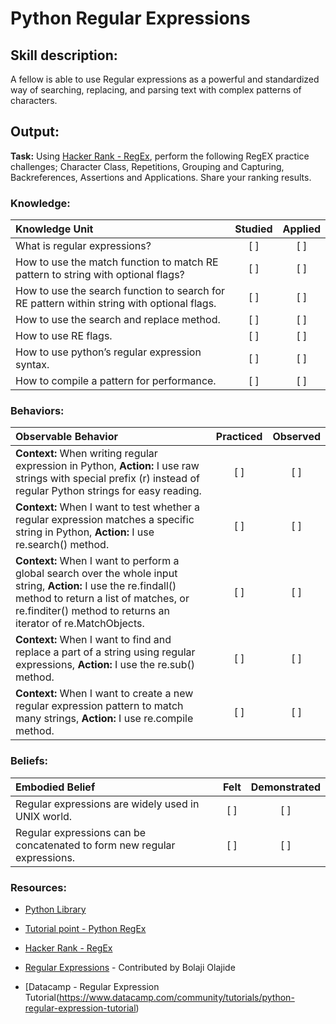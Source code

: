 # Python Regular Expressions

## Skill description:

A fellow is able to use Regular expressions as a powerful and standardized way of searching, replacing, and parsing text with complex patterns of characters. 

## Output: 

**Task:** Using [Hacker Rank - RegEx](https://www.hackerrank.com/domains/regex/re-introduction), perform the following RegEX practice challenges; Character Class, Repetitions, Grouping and Capturing, Backreferences, Assertions and Applications. Share your ranking results.

### Knowledge:

| Knowledge Unit   |      Studied      | Applied |
|:-------------|:------------------:|:--------:|
| What is regular expressions?  | [ ] | [ ] |
| How to use the match function to match RE pattern to string with optional flags? | [ ] | [ ] |
| How to use the search function to search for RE pattern within string with optional flags. | [ ] | [ ] |
| How to use the search and replace method.  | [ ] | [ ] |
| How to use RE flags. | [ ] | [ ] |
| How to use python’s regular expression syntax. | [ ] | [ ] |
| How to compile a pattern for performance. | [ ] | [ ] |

### Behaviors:

| Observable Behavior   |      Practiced      | Observed |
|:-------------|:------------------:|:--------:|
| **Context:** When writing regular expression in Python, **Action:** I use raw strings with special prefix (r) instead of regular Python strings for easy reading. | [ ] | [ ] |
| **Context:** When I want to test whether a regular expression matches a specific string in Python, **Action:** I use re.search() method. | [ ] | [ ] |
| **Context:** When I want to perform a global search over the whole input string, **Action:** I use the re.findall() method to return a list of matches, or re.finditer() method to returns an iterator of re.MatchObjects. | [ ] | [ ] |
| **Context:** When I want to find and replace a part of a string using regular expressions, **Action:** I use the  re.sub() method. | [ ] | [ ] |
| **Context:** When I want to create a new regular expression pattern to match many strings, **Action:** I use re.compile method. | [ ] | [ ] |

### Beliefs:
| Embodied Belief   |      Felt      | Demonstrated |
|:-------------|:------------------:|:--------:|
| Regular expressions are widely used in UNIX world. | [ ] | [ ] |
| Regular expressions can be concatenated to form new regular expressions. | [ ] | [ ] |

### Resources:

- [Python Library](http://docs.python.org/3.2/library/re.html)

- [Tutorial point - Python RegEx](https://www.tutorialspoint.com/python/python_reg_expressions.htm)

- [Hacker Rank - RegEx](https://www.hackerrank.com/domains/regex/re-introduction) 

- [Regular Expressions](https://www.regular-expressions.info/) - Contributed by Bolaji Olajide

- [Datacamp - Regular Expression Tutorial(https://www.datacamp.com/community/tutorials/python-regular-expression-tutorial)
